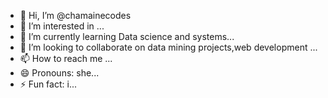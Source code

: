 - 👋 Hi, I’m @chamainecodes
- 👀 I’m interested in  ...
- 🌱 I’m currently learning Data science and systems...
- 💞️ I’m looking to collaborate on data mining projects,web development ...
- 📫 How to reach me ...
- 😄 Pronouns: she...
- ⚡ Fun fact: i...

<!---
chamainecodes/chamainecodes is a ✨ special ✨ repository because its `README.md` (this file) appears on your GitHub profile.
You can click the Preview link to take a look at your changes.
--->
